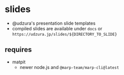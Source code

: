 # slides

* @udzura's presentation slide templates
* compiled slides are available under `docs` or `https://udzura.jp/slides/${DIRECTORY_TO_SLIDE}`

## requires

* matpit
  * newer node.js and `@marp-team/marp-cli@latest`
